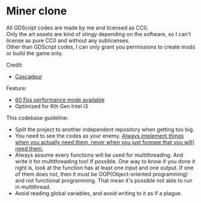 # Miner clone

All GDScript codes are made by me and licensed as CC0.  
Only the art assets are kind of stingy depending on the software, so I can't license as pure CC0 and without any sublicenses.  
Other than GDScript codes, I can only grant you permissions to create mods or build the game only.  

Credit:  
- [Cascadeur](https://cascadeur.com/)

Feature:
- [60 Fps performance mode available](https://twitter.com/JezCorden/status/1651521634262564869/photo/1)
- Optimized for 6th Gen Intel i3

This codebase guideline:
- Split the project to another independent repository when getting too big.
- You need to see the codes as your enemy. [Always implement things when you actually need them, never when you just foresee that you will\] need them.](https://en.wikipedia.org/wiki/You_aren't_gonna_need_it)
- Always assume every functions will be used for multithreading. And write it for multithreading too! If possible. One way to know if you done it right is, look at the function has at least one input and one output. If one of them does not, then it must be OOP(Object-oriented programming) and not functional programming. That mean it's possible not able to run in multithread.
- Avoid reading global variables, and avoid writing to it as if a plague.
